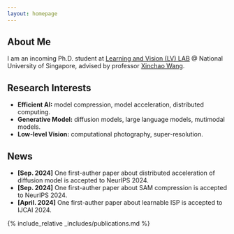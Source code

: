 ```yaml
---
layout: homepage
---
```


## About Me

I am an incoming Ph.D. student at [Learning and Vision (LV) LAB](http://www.lv-nus.org/) @ National University of Singapore, advised by professor [Xinchao Wang](https://scholar.google.com/citations?hl=zh-CN&user=w69Buq0AAAAJ). 

## Research Interests

- **Efficient AI:** model compression, model acceleration, distributed computing.
- **Generative Model:** diffusion models, large language models, mutimodal models.
- **Low-level Vision:** computational photography, super-resolution.

## News
- **[Sep. 2024]** One first-auther paper about distributed acceleration of diffusion model is accepted to NeurIPS 2024.
- **[Sep. 2024]** One first-auther paper about SAM compression is accepted to NeurIPS 2024.
- **[April. 2024]** One first-auther paper about learnable ISP is accepted to IJCAI 2024.

{% include_relative _includes/publications.md %}

<!-- {% include_relative _includes/services.md %} -->
